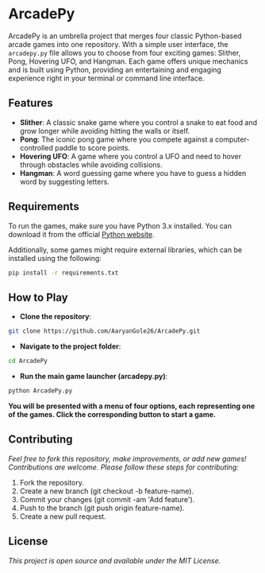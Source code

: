 # ArcadePy

ArcadePy is an umbrella project that merges four classic Python-based arcade games into one repository. With a simple user interface, the `arcadepy.py` file allows you to choose from four exciting games: Slither, Pong, Hovering UFO, and Hangman. Each game offers unique mechanics and is built using Python, providing an entertaining and engaging experience right in your terminal or command line interface.

## Features

- **Slither**: A classic snake game where you control a snake to eat food and grow longer while avoiding hitting the walls or itself.
- **Pong**: The iconic pong game where you compete against a computer-controlled paddle to score points.
- **Hovering UFO**: A game where you control a UFO and need to hover through obstacles while avoiding collisions.
- **Hangman**: A word guessing game where you have to guess a hidden word by suggesting letters.

## Requirements

To run the games, make sure you have Python 3.x installed. You can download it from the official [Python website](https://www.python.org/downloads/).

Additionally, some games might require external libraries, which can be installed using the following:

```bash
pip install -r requirements.txt
```

## How to Play

- **Clone the repository**:

```bash
git clone https://github.com/AaryanGole26/ArcadePy.git
```

- **Navigate to the project folder**:

```bash
cd ArcadePy
```

- **Run the main game launcher (arcadepy.py)**:

```bash
python ArcadePy.py
```

**You will be presented with a menu of four options, each representing one of the games. Click the corresponding button to start a game.**

## Contributing
*Feel free to fork this repository, make improvements, or add new games! Contributions are welcome. Please follow these steps for contributing:*

  1. Fork the repository.
  2. Create a new branch (git checkout -b feature-name).
  3. Commit your changes (git commit -am 'Add feature').
  4. Push to the branch (git push origin feature-name).
  5. Create a new pull request.
     
## License

*This project is open source and available under the MIT License.*

